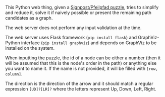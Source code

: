 This Python web thing, given a [Signpost/Pfeilpfad puzzle](https://www.chiark.greenend.org.uk/~sgtatham/puzzles/js/signpost.html), tries to simplify and reduce it, solve it if naively possible or present the remaining path candidates as a graph.

The web server does not perform any input validation at the time.

The web server uses Flask framework (`pip install flask`) and GraphViz-Python interface (`pip install graphviz`) and depends on GraphViz to be installed on the system.

When inputting the puzzle, the id of a node can be either a number (then it will be assumed that this is the node's order in the path) or anything else you want to name it. If the name is not provided, it will be filled with `[row, column]`.

The direction is the direction of the arrow and it should match a regular expression `[UD]?[LR]?` where the letters represent Up, Down, Left, Right.
